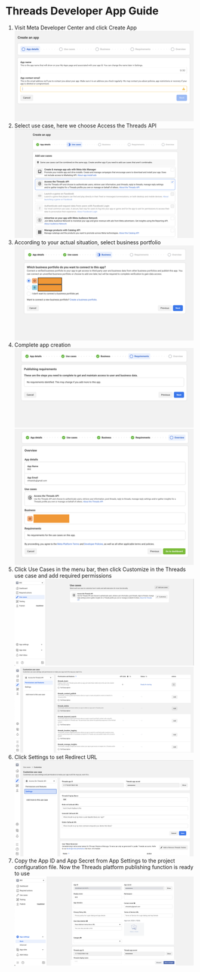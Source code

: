 # Threads Developer App Guide

1. Visit Meta Developer Center and click Create App
   ![step1](images/threads/step_1_create_app.png)
2. Select use case, here we choose Access the Threads API
   ![step2](images/threads/step_2_select_use_case.png)
3. According to your actual situation, select business portfolio
   ![step3](images/threads/step_3_connect_biz_portfolio.png)
4. Complete app creation
   ![step4](images/threads/step_4_publishing_requirements.png)
   ![setp5](images/threads/step_5_overview.png)
5. Click Use Cases in the menu bar, then click Customize in the Threads use case and add required permissions
   ![step6](images/threads/step_6_use_cases.png)
   ![step7](images/threads/step_7_threads_settings.png)
6. Click Settings to set Redirect URL
   ![step8](images/threads/step_9_threads_setting.png)
7. Copy the App ID and App Secret from App Settings to the project configuration file. Now the Threads platform publishing function is ready to use
   ![step9](images/threads/step_8_app_settings.png)

